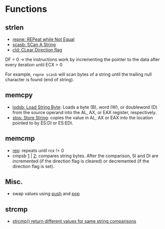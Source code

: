 # Functions

## strlen

- [repne: REPeat while Not Equal](https://www.aldeid.com/wiki/X86-assembly/Instructions/repne)
- [scasb: SCan A String](https://www.aldeid.com/wiki/X86-assembly/Instructions/scasb)
- [cld: CLear Direction flag](https://www.aldeid.com/wiki/X86-assembly/Instructions/cld)

DF = 0 -> the instructions work by incrementing the pointer to the data after every iteration until ECX = 0

For example, `repne scasb` will scan bytes of a string until the trailing null character is found (end of string).

## memcpy

- [lodsb: Load String Byte](https://www.aldeid.com/wiki/X86-assembly/Instructions/lodsb): Loads a byte (B), word (W), or doubleword (D) from the source operand into the AL, AX, or EAX register, respectively.
- [stos: Store String](https://www.aldeid.com/wiki/X86-assembly/Instructions/stos): copies the value in AL, AX or EAX into the location pointed to by ES:DI or ES:EDI.

## memcmp

- [rep](https://www.aldeid.com/wiki/X86-assembly/Instructions/rep): repeats until rcx != 0
- cmpsb [1](https://www.aldeid.com/wiki/X86-assembly/Instructions/cmpsb) | [2](http://vitaly_filatov.tripod.com/ng/asm/asm_000.17.html): compares string bytes. After the comparison, SI and DI are incremented (if the direction flag is cleared) or decremented (if the direction flag is set).

## Misc.

- swap values using [push](https://www.aldeid.com/wiki/X86-assembly/Instructions/push) and [pop](https://www.aldeid.com/wiki/X86-assembly/Instructions/pop)

## strcmp

- [strcmp() return different values for same string comparisons](https://stackoverflow.com/questions/33091350/strcmp-return-different-values-for-same-string-comparisons)
